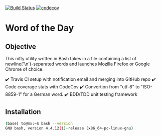 [![Build Status](https://travis-ci.com/tezzytezzy/word-of-day.svg?branch=main)](https://travis-ci.com/tezzytezzy/word-of-day) [![codecov](https://codecov.io/gh/tezzytezzy/word-of-day/branch/main/graph/badge.svg?token=MOI7R3BGLJ)](https://codecov.io/gh/tezzytezzy/word-of-day)


# Word of the Day

## Objective
This nifty utility written in Bash takes in a file containing a list of newline('\n')-separated words and launches Mozilla Firefox or Google Chrome of choice.

:heavy_check_mark: Travis CI setup with notification email and merging into GitHub repo
:heavy_check_mark: Code coverage stats with CodeCov
:heavy_check_mark: Convertion from "utf-8" to "ISO-8859-1" for a German word.
:heavy_check_mark: BDD/TDD unit testing framework

## Installation

```bash
(base) to@mx:~$ bash --version
GNU bash, version 4.4.12(1)-release (x86_64-pc-linux-gnu)
```

